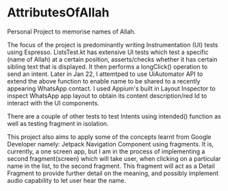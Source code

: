 # AttributesOfAllah
Personal Project to memorise names of Allah.

The focus of the project is predominantly writing Instrumentation (UI) tests using Espresso. ListsTest.kt has extensive UI tests which test a specific (name of Allah) at a certain position, asserts/checks whether it has certain sibling text that is displayed. It then performs a longClick() operation to send an intent. Later in Jan 22, I attemtped to use UiAutomator API to extend the above function to enable name to be shared to a recently appearing WhatsApp contact. I used Appium's built in Layout Inspector to inspect WhatsApp app layout to obtain its content description/red Id to interact with the UI components.

There are a couple of other tests to test Intents using intended() function as well as testing fragment in isolation.

This project also aims to apply some of the concepts learnt from Google Developer namely: Jetpack Navigation Component using fragments. It is, currently, a one screen app, but I am in the process of implementing a second fragment(screen) which will take user, when clicking on a particular name in the list, to the second fragment. This fragment will act as a Detail Fragment to provide further detail on the meaning, and possibly implement audio capability to let user hear the name.
